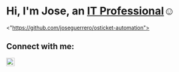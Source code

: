 <h1>Hi, I'm Jose, an <a href="https://linkedin.com/in/jose-guerrero-09a8b72b5">IT Professional</a>☺</h1>

<"https://github.com/joseguerrero/osticket-automation">

<h2>Connect with me:</h2>

[<img align="left" alt="Josh | LinkedIn" width="22px" src="https://cdn.jsdelivr.net/npm/simple-icons@v3/icons/linkedin.svg" />][linkedin]

[linkedin]: https://linkedin.com/in/jose-guerrero-09a8b72b5

